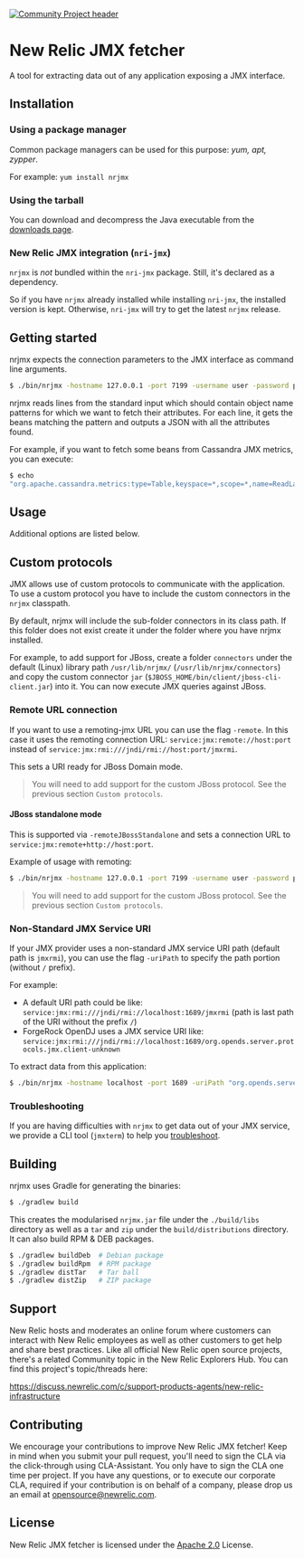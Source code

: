 [![Community Project header](https://github.com/newrelic/opensource-website/raw/master/src/images/categories/Community_Project.png)](https://opensource.newrelic.com/oss-category/#community-project)

# New Relic JMX fetcher

A tool for extracting data out of any application exposing a JMX interface.

## Installation

### Using a package manager

Common package managers can be used for this purpose: *yum, apt, zypper*.

For example: `yum install nrjmx`

### Using the tarball

You can download and decompress the Java executable from the [downloads page](http://download.newrelic.com/infrastructure_agent/binaries/linux/noarch/).

### New Relic JMX integration (`nri-jmx`)

`nrjmx` is *not* bundled within the `nri-jmx` package. Still, it's declared as a dependency.

So if you have `nrjmx` already installed while installing `nri-jmx`, the installed version is kept. Otherwise, `nri-jmx` will try to get the latest `nrjmx` release.

## Getting started

nrjmx expects the connection parameters to the JMX interface as command line arguments.

```bash
$ ./bin/nrjmx -hostname 127.0.0.1 -port 7199 -username user -password pwd
```

nrjmx reads lines from the standard input which should contain object name patterns for which we want to fetch their attributes. For each line, it gets the beans matching the pattern and outputs a JSON with all the attributes found.

For example, if you want to fetch some beans from Cassandra JMX metrics, you can execute:

```bash
$ echo
"org.apache.cassandra.metrics:type=Table,keyspace=*,scope=*,name=ReadLatency" | java -jar target/nrjmx-0.0.1-SNAPSHOT-jar-with-dependencies.jar -hostname 127.0.0.1 -port 7199 -username user -password pwd
```

## Usage

Additional options are listed below.

## Custom protocols

JMX allows use of custom protocols to communicate with the application. To use a custom protocol you have to include the custom connectors in the `nrjmx` classpath.

By default, nrjmx will include the sub-folder connectors in its class path. If this folder does not exist create it under the folder where you have nrjmx installed.

For example, to add support for JBoss, create a folder `connectors` under the default (Linux) library path `/usr/lib/nrjmx/` (`/usr/lib/nrjmx/connectors`) and copy the custom connector `jar` (`$JBOSS_HOME/bin/client/jboss-cli-client.jar`) into it. You can now execute JMX queries against JBoss.

### Remote URL connection

If you want to use a remoting-jmx URL you can use the flag `-remote`. In this case it uses the remoting connection URL: `service:jmx:remote://host:port` instead of `service:jmx:rmi:///jndi/rmi://host:port/jmxrmi`.

This sets a URI ready for JBoss Domain mode.

> You will need to add support for the custom JBoss protocol. See the previous section `Custom protocols`.

#### JBoss standalone mode

This is supported via `-remoteJBossStandalone` and sets a connection URL to `service:jmx:remote+http://host:port`.

Example of usage with remoting:

```bash
$ ./bin/nrjmx -hostname 127.0.0.1 -port 7199 -username user -password pwd -remote
```
> You will need to add support for the custom JBoss protocol. See the previous section `Custom protocols`.

### Non-Standard JMX Service URI

If your JMX provider uses a non-standard JMX service URI path (default path is `jmxrmi`), you can use the flag `-uriPath` to specify the path portion (without `/` prefix).

For example:

- A default URI path could be like: `service:jmx:rmi:///jndi/rmi://localhost:1689/jmxrmi` (path is last path of the URI without the prefix `/`)
- ForgeRock OpenDJ uses a JMX service URI like: `service:jmx:rmi:///jndi/rmi://localhost:1689/org.opends.server.protocols.jmx.client-unknown`

To extract data from this application:

```bash
$ ./bin/nrjmx -hostname localhost -port 1689 -uriPath "org.opends.server.protocols.jmx.client-unknown" -username user -password pwd
```

### Troubleshooting

If you are having difficulties with `nrjmx` to get data out of your JMX service, we provide a CLI tool (`jmxterm`) to help you [troubleshoot](./TROUBLESHOOT.md).

## Building

nrjmx uses Gradle for generating the binaries:

```bash
$ ./gradlew build
```

This creates the modularised `nrjmx.jar` file under the `./build/libs` directory as well as a `tar` and `zip` under the `build/distributions` directory. It can also build RPM & DEB packages.

```bash
$ ./gradlew buildDeb  # Debian package
$ ./gradlew buildRpm  # RPM package
$ ./gradlew distTar   # Tar ball
$ ./gradlew distZip   # ZIP package
```

## 
## Support

New Relic hosts and moderates an online forum where customers can interact with New Relic employees as well as other customers to get help and share best practices. Like all official New Relic open source projects, there's a related Community topic in the New Relic Explorers Hub. You can find this project's topic/threads here:

https://discuss.newrelic.com/c/support-products-agents/new-relic-infrastructure

## Contributing
We encourage your contributions to improve New Relic JMX fetcher! Keep in mind when you submit your pull request, you'll need to sign the CLA via the click-through using CLA-Assistant. You only have to sign the CLA one time per project.
If you have any questions, or to execute our corporate CLA, required if your contribution is on behalf of a company,  please drop us an email at opensource@newrelic.com.

## License
New Relic JMX fetcher is licensed under the [Apache 2.0](http://apache.org/licenses/LICENSE-2.0.txt) License.
